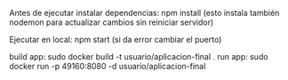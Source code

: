 Antes de ejecutar instalar dependencias: npm install (esto instala también nodemon para actualizar cambios sin reiniciar servidor)

Ejecutar en local: npm start (si da error cambiar el puerto)


build app: sudo docker build -t usuario/aplicacion-final .
run app: sudo docker run -p 49160:8080 -d usuario/aplicacion-final